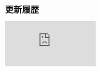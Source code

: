 # 更新履歴

![](https://raw.githubusercontent.com/yohasebe/monadic-chat/refs/heads/main/CHANGELOG.md ':include :type=md')
